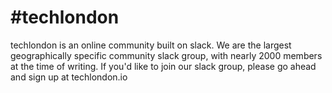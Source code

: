 # #techlondon

techlondon is an online community built on slack. We are the largest geographically specific community slack group, with nearly 2000 members at the time of writing. If you'd like to join our slack group, please go ahead and sign up at techlondon.io
